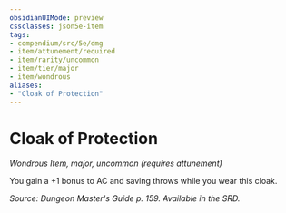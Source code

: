 ```yaml
---
obsidianUIMode: preview
cssclasses: json5e-item
tags:
- compendium/src/5e/dmg
- item/attunement/required
- item/rarity/uncommon
- item/tier/major
- item/wondrous
aliases: 
- "Cloak of Protection"
---
```

# Cloak of Protection
*Wondrous Item, major, uncommon (requires attunement)*  


You gain a +1 bonus to AC and saving throws while you wear this cloak.

*Source: Dungeon Master's Guide p. 159. Available in the SRD.*
